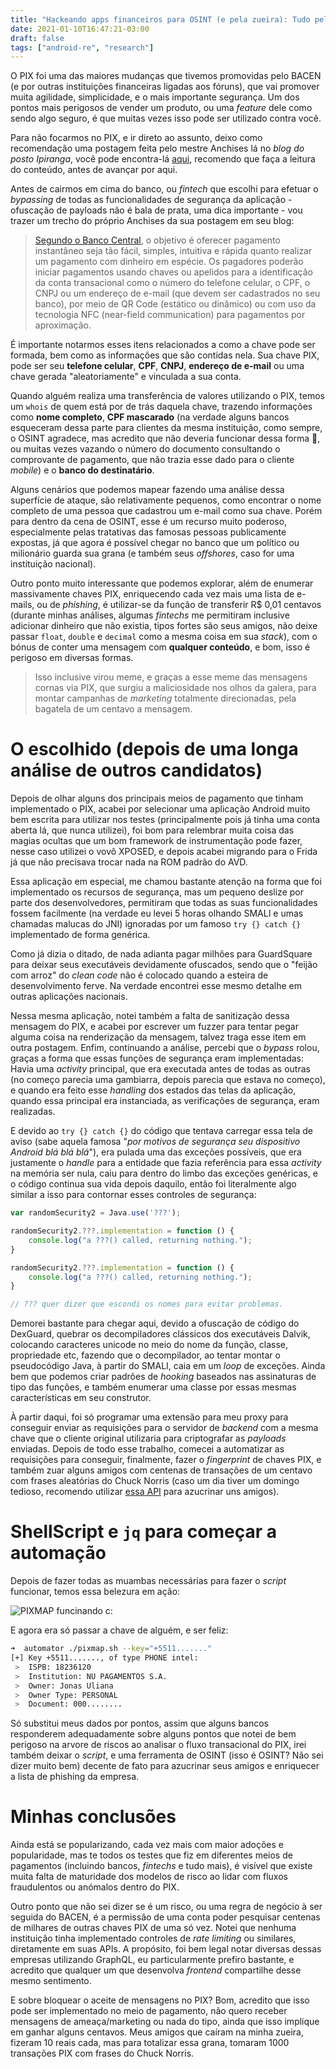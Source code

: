```yaml
---
title: "Hackeando apps financeiros para OSINT (e pela zueira): Tudo pelo PIX!"
date: 2021-01-10T16:47:21-03:00
draft: false
tags: ["android-re", "research"]
---
```


O PIX foi uma das maiores mudanças que tivemos promovidas pelo BACEN (e por outras instituições financeiras ligadas aos fóruns), que vai promover muita agilidade, simplicidade, e o mais importante segurança. Um dos pontos mais perigosos de vender um produto, ou uma *feature* dele como sendo algo seguro, é que muitas vezes isso pode ser utilizado contra você.

Para não focarmos no PIX, e ir direto ao assunto, deixo como recomendação uma postagem feita pelo mestre Anchises lá no *blog do posto Ipiranga*, você pode encontra-lá [aqui](https://anchisesbr.blogspot.com/2020/10/seguranca-aspectos-de-seguranca-do-pix.html), recomendo que faça a leitura do conteúdo, antes de avançar por aqui.

Antes de cairmos em cima do banco, ou *fintech* que escolhi para efetuar o *bypassing* de todas as funcionalidades de segurança da aplicação - ofuscação de payloads não é bala de prata, uma dica importante - vou trazer um trecho do próprio Anchises da sua postagem em seu blog:

> [Segundo o Banco Central](https://www.bcb.gov.br/estabilidadefinanceira/pagamentosinstantaneos), o objetivo é oferecer pagamento instantâneo seja tão fácil, simples, intuitiva e rápida quanto realizar um pagamento com dinheiro em espécie. Os pagadores poderão iniciar pagamentos usando chaves ou apelidos para a identificação da conta transacional como o número do telefone celular, o CPF, o CNPJ ou um endereço de e-mail (que devem ser cadastrados no seu banco), por meio de QR Code (estático ou dinâmico) ou com uso da tecnologia NFC (near-field communication) para pagamentos por aproximação.

É importante notarmos esses itens relacionados a como a chave pode ser formada, bem como as informações que são contidas nela. Sua chave PIX, pode ser seu **telefone celular**, **CPF**, **CNPJ**, **endereço de e-mail** ou uma chave gerada "aleatoriamente" e vinculada a sua conta.

Quando alguém realiza uma transferência de valores utilizando o PIX, temos um `whois` de quem está por de trás daquela chave, trazendo informações como **nome completo**, **CPF mascarado** (na verdade alguns bancos esqueceram dessa parte para clientes da mesma instituição, como sempre, o OSINT agradece, mas acredito que não deveria funcionar dessa forma 👀, ou muitas vezes vazando o número do documento consultando o comprovante de pagamento, que não trazia esse dado para o cliente *mobile*) e o **banco do destinatário**.

Alguns cenários que podemos mapear fazendo uma análise dessa superfície de ataque, são relativamente pequenos, como encontrar o nome completo de uma pessoa que cadastrou um e-mail como sua chave. Porém para dentro da cena de OSINT, esse é um recurso muito poderoso, especialmente pelas tratativas das famosas pessoas publicamente expostas, já que agora é possível chegar no banco que um político ou milionário guarda sua grana (e também seus *offshores*, caso for uma instituição nacional).

Outro ponto muito interessante que podemos explorar, além de enumerar massivamente chaves PIX, enriquecendo cada vez mais uma lista de e-mails, ou de *phishing*, é utilizar-se da função de transferir R$ 0,01 centavos (durante minhas análises, algumas *fintechs* me permitiram inclusive adicionar dinheiro que não existia, tipos fortes são seus amigos, não deixe passar `float`, `double` e `decimal` como a mesma coisa em sua *stack*), com o bónus de conter uma mensagem com **qualquer conteúdo**, e bom, isso é perigoso em diversas formas.

> Isso inclusive virou meme, e graças a esse meme das mensagens cornas via PIX, que surgiu a maliciosidade nos olhos da galera, para montar campanhas de *marketing* totalmente direcionadas, pela bagatela de um centavo a mensagem.

# O escolhido (depois de uma longa análise de outros candidatos)

Depois de olhar alguns dos principais meios de pagamento que tinham implementado o PIX, acabei por selecionar uma aplicação Android muito bem escrita para utilizar nos testes (principalmente pois já tinha uma conta aberta lá, que nunca utilizei), foi bom para relembrar muita coisa das magias ocultas que um bom framework de instrumentação pode fazer, nesse caso utilizei o vovô XPOSED, e depois acabei migrando para o Frida já que não precisava trocar nada na ROM padrão do AVD.

Essa aplicação em especial, me chamou bastante atenção na forma que foi implementado os recursos de segurança, mas um pequeno deslize por parte dos desenvolvedores, permitiram que todas as suas funcionalidades fossem facilmente (na verdade eu levei 5 horas olhando SMALI e umas chamadas malucas do JNI) ignoradas por um famoso `try {} catch {}` implementado de forma genérica.

Como já dizia o ditado, de nada adianta pagar milhões para GuardSquare para deixar seus executáveis devidamente ofuscados, sendo que o "feijão com arroz" do *clean code* não é colocado quando a esteira de desenvolvimento ferve. Na verdade encontrei esse mesmo detalhe em outras aplicações nacionais.

Nessa mesma aplicação, notei também a falta de sanitização dessa mensagem do PIX, e acabei por escrever um fuzzer para tentar pegar alguma coisa na renderização da mensagem, talvez traga esse item em outra postagem. Enfim, continuando a análise, percebi que o *bypass* rolou, graças a forma que essas funções de segurança eram implementadas: Havia uma *activity* principal, que era executada antes de todas as outras (no começo parecia uma gambiarra, depois parecia que estava no começo), e quando era feito esse *handling* dos estados das telas da aplicação, quando essa principal era instanciada, as verificações de segurança, eram realizadas.

E devido ao `try {} catch {}` do código que tentava carregar essa tela de aviso (sabe aquela famosa "*por motivos de segurança seu dispositivo Android blá blá blá*"), era pulada uma das exceções possíveis, que era justamente o *handle* para a entidade que fazia referência para essa *activity* na memória ser nula, caiu para dentro do limbo das exceções genéricas, e o código continua sua vida depois daquilo, então foi literalmente algo similar a isso para contornar esses controles de segurança:

```javascript
var randomSecurity2 = Java.use('???');

randomSecurity2.???.implementation = function () {
    console.log("a ???() called, returning nothing.");
}

randomSecurity2.???.implementation = function () {
    console.log("a ???() called, returning nothing.");
}

// ??? quer dizer que escondi os nomes para evitar problemas.
```

Demorei bastante para chegar aqui, devido a ofuscação de código do DexGuard, quebrar os decompiladores clássicos dos executáveis Dalvik, colocando caracteres unicode no meio do nome da função, classe, propriedade etc, fazendo que o decompilador, ao tentar montar o pseudocódigo Java, à partir do SMALI, caia em um *loop* de exceções. Ainda bem que podemos criar padrões de *hooking* baseados nas assinaturas de tipo das funções, e também enumerar uma classe por essas mesmas características em seu construtor.

À partir daqui, foi só programar uma extensão para meu proxy para conseguir enviar as requisições para o servidor de *backend* com a mesma chave que o cliente original utilizaria para criptografar as *payloads* enviadas. Depois de todo esse trabalho, comecei a automatizar as requisições para conseguir, finalmente, fazer o *fingerprint* de chaves PIX, e também zuar alguns amigos com centenas de transações de um centavo com frases aleatórias do Chuck Norris (caso um dia tiver um domingo tedioso, recomendo utilizar [essa API](https://api.chucknorris.io/) para azucrinar uns amigos). 



# ShellScript e `jq` para começar a automação

Depois de fazer todas as muambas necessárias para fazer o *script* funcionar, temos essa belezura em ação:

![PIXMAP funcinando c:](https://i.imgur.com/YdWoOtm.png)

E agora era só passar a chave de alguém, e ser feliz:

```sh
➜  automator ./pixmap.sh --key="+5511......."
[+] Key +5511......., of type PHONE intel:
 >  ISPB: 18236120
 >  Institution: NU PAGAMENTOS S.A.
 >  Owner: Jonas Uliana
 >  Owner Type: PERSONAL
 >  Document: 000........

```

Só substitui meus dados por pontos, assim que alguns bancos responderem adequadamente sobre alguns pontos que notei de bem perigoso na arvore de riscos ao analisar o fluxo transacional do PIX, irei também deixar o *script*, e uma ferramenta de OSINT (isso é OSINT? Não sei dizer muito bem) decente de fato para azucrinar seus amigos e enriquecer a lista de phishing da empresa.



# Minhas conclusões

Ainda está se popularizando, cada vez mais com maior adoções e popularidade, mas te todos os testes que fiz em diferentes meios de pagamentos (incluindo bancos, *fintechs* e tudo mais), é visível que existe muita falta de maturidade dos modelos de risco ao lidar com fluxos fraudulentos ou anómalos dentro do PIX.

Outro ponto que não sei dizer se é um risco, ou uma regra de negócio à ser seguida do BACEN, é a permissão de uma conta poder pesquisar centenas de milhares de outras chaves PIX de uma só vez. Notei que nenhuma instituição tinha implementado controles de *rate limiting* ou similares, diretamente em suas APIs. A propósito, foi bem legal notar diversas dessas empresas utilizando GraphQL, eu particularmente prefiro bastante, e acredito que qualquer um que desenvolva *frontend* compartilhe desse mesmo sentimento.

E sobre bloquear o aceite de mensagens no PIX? Bom, acredito que isso pode ser implementado no meio de pagamento, não quero receber mensagens de ameaça/marketing ou nada do tipo, ainda que isso implique em ganhar alguns centavos. Meus amigos que caíram na minha zueira, fizeram 10 reais cada, mas para totalizar essa grana, tomaram 1000 transações PIX com frases do Chuck Norris.